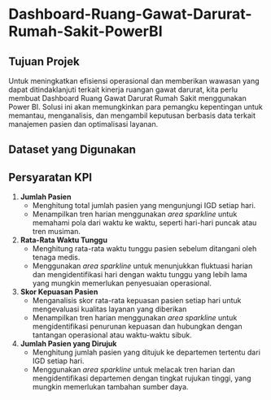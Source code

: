 # Dashboard-Ruang-Gawat-Darurat-Rumah-Sakit-PowerBI

## Tujuan Projek
Untuk meningkatkan efisiensi operasional dan memberikan wawasan yang dapat ditindaklanjuti terkait kinerja ruangan gawat darurat, kita perlu membuat Dashboard Ruang Gawat Darurat Rumah Sakit menggunakan Power BI. Solusi ini akan memungkinkan para pemangku kepentingan untuk memantau, menganalisis, dan mengambil keputusan berbasis data terkait manajemen pasien dan optimalisasi layanan.

## Dataset yang Digunakan

## Persyaratan KPI
1. **Jumlah Pasien**
   - Menghitung total jumlah pasien yang mengunjungi IGD setiap hari.
   - Menampilkan tren harian menggunakan *area sparkline* untuk memahami pola dari waktu ke waktu, seperti hari-hari puncak atau tren musiman.
2. **Rata-Rata Waktu Tunggu**
   - Menghitung rata-rata waktu tunggu pasien sebelum ditangani oleh tenaga medis.
   - Menggunakan *area sparkline* untuk menunjukkan fluktuasi harian dan mengidentifikasi hari dengan waktu tunggu yang lebih lama yang mungkin memerlukan penyesuaian operasional.
3. **Skor Kepuasan Pasien**
   - Menganalisis skor rata-rata kepuasan pasien setiap hari untuk mengevaluasi kualitas layanan yang diberikan
   - Menampilkan tren harian menggunakan *area sparkline* untuk mengidentifikasi penurunan kepuasan dan hubungkan dengan tantangan operasional atau waktu-waktu sibuk.
4. **Jumlah Pasien yang Dirujuk**
   - Menghitung jumlah pasien yang ditujuk ke departemen tertentu dari IGD setiap hari.
   - Menggunakan *area sparkline* untuk melacak tren harian dan mengidentifikasi departemen dengan tingkat rujukan tinggi, yang mungkin memerlukan tambahan sumber daya.
